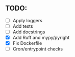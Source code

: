 ## TODO:

- [ ] Apply loggers
- [ ] Add tests
- [ ] Add docstrings
- [x] Add Ruff and mypy/pyright
- [x] Fix Dockerfile 
- [ ] Cron/entrypoint checks 